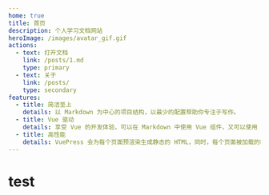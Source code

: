 ```yaml
---
home: true
title: 首页
description: 个人学习文档网站
heroImage: /images/avatar_gif.gif
actions:
  - text: 打开文档
    link: /posts/1.md
    type: primary
  - text: 关于
    link: /posts/
    type: secondary
features:
  - title: 简洁至上
    details: 以 Markdown 为中心的项目结构，以最少的配置帮助你专注于写作。
  - title: Vue 驱动
    details: 享受 Vue 的开发体验，可以在 Markdown 中使用 Vue 组件，又可以使用 Vue 来开发自定义主题。
  - title: 高性能
    details: VuePress 会为每个页面预渲染生成静态的 HTML，同时，每个页面被加载的时候，将作为 SPA 运行。
---
```




# test

